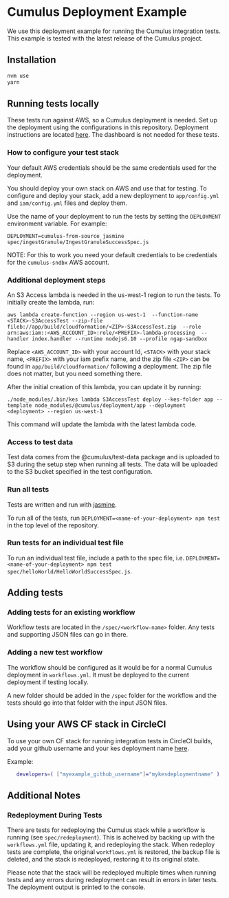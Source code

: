 #  Cumulus Deployment Example

We use this deployment example for running the Cumulus integration tests. This example is tested with the latest release of the Cumulus project.

## Installation

```bash
nvm use
yarn
```
   
## Running tests locally

These tests run against AWS, so a Cumulus deployment is needed. Set up the deployment using the configurations in this repository. Deployment instructions are located [here](https://nasa.github.io/cumulus/deployment/). The dashboard is not needed for these tests.

### How to configure your test stack

Your default AWS credentials should be the same credentials used for the deployment.

You should deploy your own stack on AWS and use that for testing. To configure and deploy your stack, add a new deployment to `app/config.yml` and `iam/config.yml` files and deploy them.

Use the name of your deployment to run the tests by setting the `DEPLOYMENT` environment variable. For example:

```
DEPLOYMENT=cumulus-from-source jasmine spec/ingestGranule/IngestGranuleSuccessSpec.js
```

NOTE: For this to work you need your default credentials to be credentials for the `cumulus-sndbx` AWS account.

### Additional deployment steps

An S3 Access lambda is needed in the us-west-1 region to run the tests. To initially create the lambda, run:

```
aws lambda create-function --region us-west-1  --function-name <STACK>-S3AccessTest --zip-file fileb://app/build/cloudformation/<ZIP>-S3AccessTest.zip  --role arn:aws:iam::<AWS_ACCOUNT_ID>:role/<PREFIX>-lambda-processing  --handler index.handler --runtime nodejs6.10 --profile ngap-sandbox
```

Replace `<AWS_ACCOUNT_ID>` with your account Id, `<STACK>` with your stack name, `<PREFIX>` with your iam prefix name, and the zip file `<ZIP>` can be found in `app/build/cloudformation/` following a deployment. The zip file does not matter, but you need something there.

After the initial creation of this lambda, you can update it by running:

```
./node_modules/.bin/kes lambda S3AccessTest deploy --kes-folder app --template node_modules/@cumulus/deployment/app --deployment <deployment> --region us-west-1
```

This command will update the lambda with the latest lambda code.

### Access to test data

Test data comes from the @cumulus/test-data package and is uploaded to S3 during the setup step when running all tests. The data will be uploaded to the S3 bucket specified in the test configuration.

### Run all tests

Tests are written and run with [jasmine](https://jasmine.github.io/setup/nodejs.html).

To run all of the tests, run `DEPLOYMENT=<name-of-your-deployment> npm test` in the top level of the repository.

### Run tests for an individual test file

To run an individual test file, include a path to the spec file, i.e. `DEPLOYMENT=<name-of-your-deployment> npm test spec/helloWorld/HelloWorldSuccessSpec.js`.

## Adding tests

### Adding tests for an existing workflow

Workflow tests are located in the `/spec/<workflow-name>` folder. Any tests and supporting JSON files can go in there.

### Adding a new test workflow

The workflow should be configured as it would be for a normal Cumulus deployment in `workflows.yml`. It must be deployed to the current deployment if testing locally.

A new folder should be added in the `/spec` folder for the workflow and the tests should go into that folder with the input JSON files.

## Using your AWS CF stack in CircleCI

To use your own CF stack for running integration tests in CircleCI builds, add your github username and your kes deployment name [here](spec/select#L5).

Example:

```bash
   developers=( ["myexample_github_username"]="mykesdeploymentname" )
```

## Additional Notes

### Redeployment During Tests

There are tests for redeploying the Cumulus stack while a workflow is running (see `spec/redeployment`). This is acheived by backing up with the `workflows.yml` file, updating it, and redeploying the stack. When redeploy tests are complete, the original `workflows.yml` is restored, the backup file is deleted, and the stack is redeployed, restoring it to its original state.

Please note that the stack will be redeployed multiple times when running tests and any errors during redeployment can result in errors in later tests. The deployment output is printed to the console.
